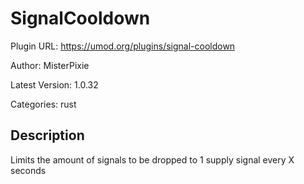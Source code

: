 # SignalCooldown

Plugin URL: https://umod.org/plugins/signal-cooldown

Author: MisterPixie

Latest Version: 1.0.32

Categories: rust

## Description

Limits the amount of signals to be dropped to 1 supply signal every X seconds
